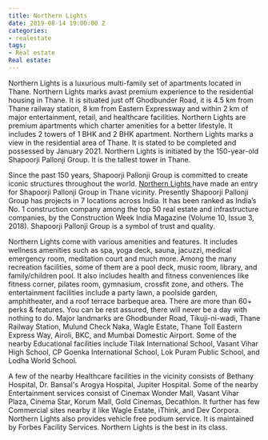 ```yaml
---
title: Northern Lights
date: 2019-08-14 19:00:00 Z
categories:
- realestate
tags:
- Real estate
Real estate: 
---
```


Northern Lights is a luxurious multi-family set of apartments located in Thane. Northern Lights marks avast premium experience to the residential housing in Thane. It is situated just off Ghodbunder Road, it is 4.5 km from Thane railway station, 8 km from Eastern Expressway and within 2 km of major entertainment, retail, and healthcare facilities. Northern Lights are premium apartments which charter amenities for a better lifestyle. It includes 2 towers of 1 BHK and 2 BHK apartment. Northern Lights marks a view in the residential area of Thane. It is stated to be completed and possessed by January 2021. Northern Lights is initiated by the 150-year-old Shapoorji Pallonji Group. It is the tallest tower in Thane.

Since the past 150 years, Shapoorji Pallonji Group is committed to create iconic structures throughout the world. [Northern Lights ](https://homecapital.in/property/91/northern-lights-2-bhk)have made an entry for  Shapoorji Pallonji Group in Thane vicinity. Presently Shapoorji Pallonji Group has projects in 7 locations across India. It has been ranked as India’s No. 1 construction company among the top 50 real estate and infrastructure companies, by the Construction Week India Magazine (Volume 10, Issue 3, 2018). Shapoorji Pallonji Group is a symbol of trust and quality.

Northern Lights come with various amenities and features. It includes wellness amenities such as spa, yoga deck, sauna, jacuzzi, medical emergency room, meditation court and much more. Among the many recreation facilities, some of them are a pool deck, music room, library, and family/children pool. It also includes health and fitness conveniences like fitness corner, pilates room, gymnasium, crossfit zone, and others. The entertainment facilities include a party lawn, a poolside garden, amphitheater, and a roof terrace barbeque area. There are more than 60+ perks & features. You can be rest assured, there will never be a day with nothing to do. Major landmarks are Ghodbunder Road, Tikuji-ni-wadi, Thane Railway Station, Mulund Check Naka, Wagle Estate, Thane Toll Eastern Express Way, Airoli, BKC, and Mumbai Domestic Airport. Some of the nearby Educational facilities include Tilak International School, Vasant Vihar High School, CP Goenka International School, Lok Puram Public School, and Lodha World School. 

A few of the nearby Healthcare facilities in the vicinity consists of Bethany Hospital, Dr. Bansal's Arogya Hospital, Jupiter Hospital. Some of the nearby Entertainment services consist of Cinemax Wonder Mall, Vasant Vihar Plaza, Cinema Star, Korum Mall, Gold Cinemas, Decathlon. It further has few Commercial sites nearby it like Wagle Estate, iThink, and Dev Corpora. Northern Lights also provides vehicle free podium service. It is maintained by Forbes Facility Services. Northern Lights is the best in its class.
 


